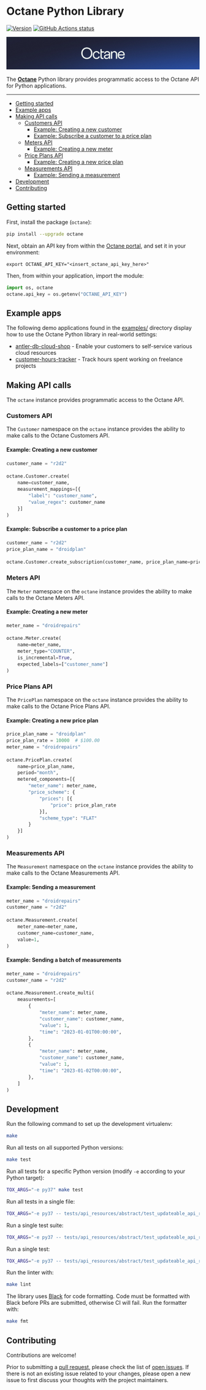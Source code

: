 # Octane Python Library

[![Version](https://img.shields.io/pypi/v/octane.svg)](https://pypi.org/project/octane/)
[![GitHub Actions status](https://github.com/getoctane/octane-python/workflows/build/badge.svg)](https://github.com/getoctane/octane-python/actions?query=workflow%3Abuild+)

[![Octane](./octane.png)](https://www.getoctane.io/)

The **[Octane](https://www.getoctane.io/)** Python library provides programmatic access
to the Octane API for Python applications.

---

-   [Getting started](#getting-started)
-   [Example apps](#example-apps)
-   [Making API calls](#making-api-calls)
    -   [Customers API](#customers-api)
        -   [Example: Creating a new customer](#example-creating-a-new-customer)
        -   [Example: Subscribe a customer to a price plan](#example-subscribe-a-customer-to-a-price-plan)
    -   [Meters API](#meters-api)
        -   [Example: Creating a new meter](#example-creating-a-new-meter)
    -   [Price Plans API](#price-plans-api)
        -   [Example: Creating a new price plan](#example-creating-a-new-price-plan)
    -   [Measurements API](#measurements-api)
        -   [Example: Sending a measurement](#example-sending-a-measurement)
-   [Development](#development)
-   [Contributing](#contributing)

## Getting started

First, install the package (`octane`):

```bash
pip install --upgrade octane
```

Next, obtain an API key from within the [Octane portal](http://cloud.getoctane.io/), and set it in your environment:

```shell
export OCTANE_API_KEY="<insert_octane_api_key_here>"
```

Then, from within your application, import the module:

```python
import os, octane
octane.api_key = os.getenv("OCTANE_API_KEY")
```

## Example apps

The following demo applications found in the [examples/](./examples/) directory display
how to use the Octane Python library in real-world settings:

-   [antler-db-cloud-shop](examples/antler-db-cloud-shop/) - Enable your customers to self-service various cloud resources
-   [customer-hours-tracker](./examples/customer-hours-tracker/) - Track hours spent working on freelance projects

## Making API calls

The `octane` instance provides programmatic access to the Octane API.

### Customers API

The `Customer` namespace on the `octane` instance provides the ability to
make calls to the Octane Customers API.

#### Example: Creating a new customer

```python
customer_name = "r2d2"

octane.Customer.create(
    name=customer_name,
    measurement_mappings=[{
        "label": "customer_name",
        "value_regex": customer_name
    }]
)
```

#### Example: Subscribe a customer to a price plan

```python
customer_name = "r2d2"
price_plan_name = "droidplan"

octane.Customer.create_subscription(customer_name, price_plan_name=price_plan_name)
```

### Meters API

The `Meter` namespace on the `octane` instance provides the ability to
make calls to the Octane Meters API.

#### Example: Creating a new meter

```python
meter_name = "droidrepairs"

octane.Meter.create(
    name=meter_name,
    meter_type="COUNTER",
    is_incremental=True,
    expected_labels=["customer_name"]
)
```

### Price Plans API

The `PricePlan` namespace on the `octane` instance provides the ability to
make calls to the Octane Price Plans API.

#### Example: Creating a new price plan

```python
price_plan_name = "droidplan"
price_plan_rate = 10000  # $100.00
meter_name = "droidrepairs"

octane.PricePlan.create(
    name=price_plan_name,
    period="month",
    metered_components=[{
        "meter_name": meter_name,
        "price_scheme": {
            "prices": [{
                "price": price_plan_rate
            }],
            "scheme_type": "FLAT"
        }
    }]
)
```

### Measurements API

The `Measurement` namespace on the `octane` instance provides the ability to
make calls to the Octane Measurements API.

#### Example: Sending a measurement

```python
meter_name = "droidrepairs"
customer_name = "r2d2"

octane.Measurement.create(
    meter_name=meter_name,
    customer_name=customer_name,
    value=1,
)
```

#### Example: Sending a batch of measurements

```python
meter_name = "droidrepairs"
customer_name = "r2d2"

octane.Measurement.create_multi(
    measurements=[
        {
            "meter_name": meter_name,
            "customer_name": customer_name,
            "value": 1,
            "time": "2023-01-01T00:00:00",
        },
        {
            "meter_name": meter_name,
            "customer_name": customer_name,
            "value": 1,
            "time": "2023-01-02T00:00:00",
        },
    ]
)
```

## Development

Run the following command to set up the development virtualenv:

```sh
make
```

Run all tests on all supported Python versions:

```sh
make test
```

Run all tests for a specific Python version (modify `-e` according to your Python target):

```sh
TOX_ARGS="-e py37" make test
```

Run all tests in a single file:

```sh
TOX_ARGS="-e py37 -- tests/api_resources/abstract/test_updateable_api_resource.py" make test
```

Run a single test suite:

```sh
TOX_ARGS="-e py37 -- tests/api_resources/abstract/test_updateable_api_resource.py::TestUpdateableAPIResource" make test
```

Run a single test:

```sh
TOX_ARGS="-e py37 -- tests/api_resources/abstract/test_updateable_api_resource.py::TestUpdateableAPIResource::test_save" make test
```

Run the linter with:

```sh
make lint
```

The library uses [Black][black] for code formatting. Code must be formatted
with Black before PRs are submitted, otherwise CI will fail. Run the formatter
with:

```sh
make fmt
```

[black]: https://github.com/ambv/black
[octane-mock]: https://github.com/octane/octane-mock

## Contributing

Contributions are welcome!

Prior to submitting a
[pull request](https://github.com/getoctane/octane-python/pulls), please
check the list of [open issues](https://github.com/getoctane/octane-python/issues).
If there is not an existing issue related to your changes, please open a
new issue to first discuss your thoughts with the project maintainers.
